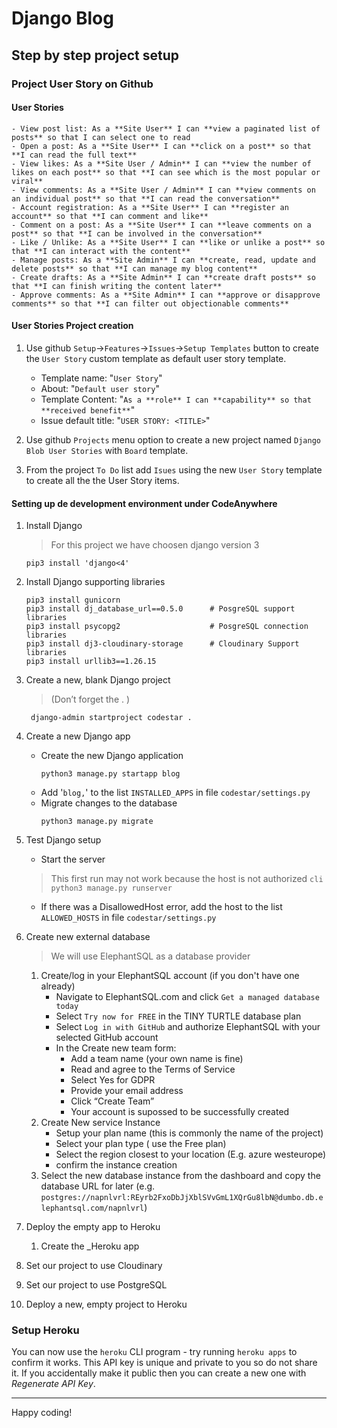 # Django Blog

## Step by step project setup

### Project User Story on Github

#### User Stories
    - View post list: As a **Site User** I can **view a paginated list of posts** so that I can select one to read
    - Open a post: As a **Site User** I can **click on a post** so that **I can read the full text**
    - View likes: As a **Site User / Admin** I can **view the number of likes on each post** so that **I can see which is the most popular or viral**
    - View comments: As a **Site User / Admin** I can **view comments on an individual post** so that **I can read the conversation**
    - Account registration: As a **Site User** I can **register an account** so that **I can comment and like**
    - Comment on a post: As a **Site User** I can **leave comments on a post** so that **I can be involved in the conversation**
    - Like / Unlike: As a **Site User** I can **like or unlike a post** so that **I can interact with the content**
    - Manage posts: As a **Site Admin** I can **create, read, update and delete posts** so that **I can manage my blog content**
    - Create drafts: As a **Site Admin** I can **create draft posts** so that **I can finish writing the content later**
    - Approve comments: As a **Site Admin** I can **approve or disapprove comments** so that **I can filter out objectionable comments**

#### User Stories Project creation

1. Use github `Setup`->`Features`->`Issues`->`Setup Templates` button to create the `User Story` custom template as default user story template. 
    - Template name: "`User Story`"
    - About:  "`Default user story`"
    - Template Content: "`As a **role** I can **capability** so that **received benefit**`"
    - Issue default title: "`USER STORY: <TITLE>`"
  
2. Use github `Projects` menu option to create a new project named `Django Blob User Stories` with  `Board` template.
3. From the project `To Do` list add `Isues` using the new `User Story` template to create all the the User Story items.

#### Setting up de development environment under CodeAnywhere

1. Install Django
    > For this project we have choosen django version 3
    ```cli
    pip3 install 'django<4'
    ```
2. Install Django supporting libraries
   ```cli
   pip3 install gunicorn
   pip3 install dj_database_url==0.5.0      # PosgreSQL support libraries
   pip3 install psycopg2                    # PosgreSQL connection libraries
   pip3 install dj3-cloudinary-storage      # Cloudinary Support libraries 
   pip3 install urllib3==1.26.15
   ```
3. Create a new, blank Django project
    > (Don’t forget the . )
   ```cli
    django-admin startproject codestar .
    ```
4. Create a new Django app
    - Create the new Django application
        ```cli
        python3 manage.py startapp blog
        ```
   - Add '`blog,`' to the list `INSTALLED_APPS` in file `codestar/settings.py`
   - Migrate changes to the database 
        ```cli
        python3 manage.py migrate
        ```
5. Test Django setup
   - Start the server
    >This first run may not work because the host is not authorized
        ```cli
        python3 manage.py runserver
        ```
   - If there was a DisallowedHost error, add the host to the list `ALLOWED_HOSTS` in file `codestar/settings.py`

6. Create new external database
    > We will use ElephantSQL as a database provider
   1. Create/log in your ElephantSQL account (if you don't have one already)
       - Navigate to ElephantSQL.com and click `Get a managed database today`
       - Select `Try now for FREE` in the TINY TURTLE database plan
       - Select `Log in with GitHub` and authorize ElephantSQL with your selected GitHub account
       - In the Create new team form:
           - Add a team name (your own name is fine)
           - Read and agree to the Terms of Service
           - Select Yes for GDPR
           - Provide your email address
           - Click “Create Team”
           - Your account is supossed to be successfully created
   2. Create New service Instance
       - Setup your plan name (this is commonly the name of the project)
       - Select your plan type ( use the Free plan)
       - Select the region closest to your location (E.g. azure westeurope)
       - confirm the instance creation
   3. Select the new database instance from the dashboard and copy the database URL for later 
    (e.g. `postgres://napnlvrl:REyrb2FxoDbJjXblSVvGmL1XQrGu8lbN@dumbo.db.elephantsql.com/napnlvrl`)
    
1. Deploy the empty app to Heroku
   1. Create the _Heroku app
   
2. Set our project to use Cloudinary
3. Set our project to use PostgreSQL
4. Deploy a new, empty project to Heroku

 
### Setup Heroku 
You can now use the `heroku` CLI program - try running `heroku apps` to confirm it works. This API key is unique and private to you so do not share it. If you accidentally make it public then you can create a new one with _Regenerate API Key_.

---

Happy coding!
